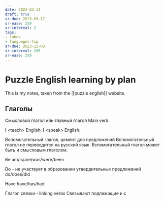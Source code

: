 ```yaml
---
date: 2023-03-14
draft: true
sr-due: 2023-03-17
sr-ease: 230
sr-interval: 2
tags:
- inbox
- languages-tip
sr-due: 2023-12-08
sr-interval: 205
sr-ease: 250
---
```


# Puzzle English learning by plan

This is my notes, taken from the [[puzzle english]] website.

## Глаголы

Смысловой глагол или главный глагол Main verb

I &lt;teach&gt; English. I &lt;speak&gt; English.

Вспомогательный глагол, цемент для предложений Вспомогательный глагол не
переводится на русский язык. Вспомогательный глагол может быть и смысловым
глаголом.

Be am/is/are/was/were/been

Do - не участвует в образовании утвердительных предложений do/does/did

Have have/has/had

Глагол связки - linking verbs Связывают подлежащие и с